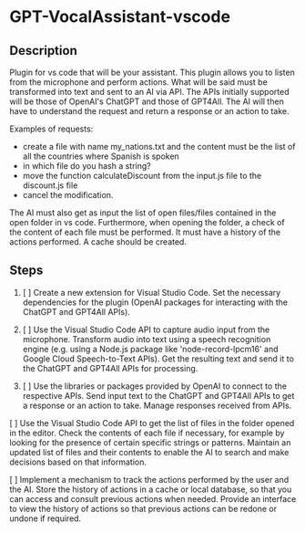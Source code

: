 # GPT-VocalAssistant-vscode

## Description

Plugin for vs code that will be your assistant.
This plugin allows you to listen from the microphone and perform actions. What will be said must be transformed into text and sent to an AI via API.
The APIs initially supported will be those of OpenAI's ChatGPT and those of GPT4All.
The AI will then have to understand the request and return a response or an action to take.

Examples of requests:
- create a file with name my_nations.txt and the content must be the list of all the countries where Spanish is spoken
- in which file do you hash a string?
- move the function calculateDiscount from the input.js file to the discount.js file
- cancel the modification.

The AI must also get as input the list of open files/files contained in the open folder in vs code.
Furthermore, when opening the folder, a check of the content of each file must be performed.
It must have a history of the actions performed.
A cache should be created.



## Steps

1. [ ] Create a new extension for Visual Studio Code.
Set the necessary dependencies for the plugin (OpenAI packages for interacting with the ChatGPT and GPT4All APIs).

2. [ ] Use the Visual Studio Code API to capture audio input from the microphone.
Transform audio into text using a speech recognition engine (e.g. using a Node.js package like 'node-record-lpcm16' and Google Cloud Speech-to-Text APIs).
Get the resulting text and send it to the ChatGPT and GPT4All APIs for processing.

3. [ ] Use the libraries or packages provided by OpenAI to connect to the respective APIs.
Send input text to the ChatGPT and GPT4All APIs to get a response or an action to take.
Manage responses received from APIs.

[ ] Use the Visual Studio Code API to get the list of files in the folder opened in the editor.
Check the contents of each file if necessary, for example by looking for the presence of certain specific strings or patterns.
Maintain an updated list of files and their contents to enable the AI to search and make decisions based on that information.

[ ] Implement a mechanism to track the actions performed by the user and the AI.
Store the history of actions in a cache or local database, so that you can access and consult previous actions when needed.
Provide an interface to view the history of actions so that previous actions can be redone or undone if required.
